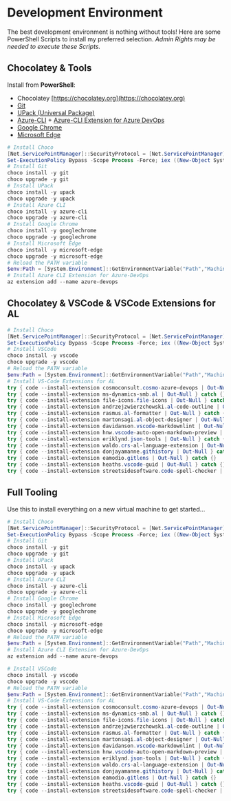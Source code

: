 # Development Environment

The best development environment is nothing without tools! Here are some PowerShell Scripts to install my preferred selection. *Admin Rights may be needed to execute these Scripts.*

## Chocolatey & Tools

Install from **PowerShell**:

* Chocolatey [https://chocolatey.org](https://chocolatey.org)
* [Git](https://chocolatey.org/packages/git)
* [UPack (Universal Package)](https://chocolatey.org/packages/upack)
* [Azure-CLI](https://chocolatey.org/packages/azure-cli) + [Azure-CLI Extension for Azure DevOps](https://marketplace.visualstudio.com/items?itemName=ms-vsts.cli)
* [Google Chrome](https://chocolatey.org/packages/GoogleChrome)
* [Microsoft Edge](https://chocolatey.org/packages/microsoft-edge)

```powershell
# Install Choco
[Net.ServicePointManager]::SecurityProtocol = [Net.ServicePointManager]::SecurityProtocol -bor [Net.SecurityProtocolType]::Tls12
Set-ExecutionPolicy Bypass -Scope Process -Force; iex ((New-Object System.Net.WebClient).DownloadString('https://chocolatey.org/install.ps1'))
# Install Git
choco install -y git
choco upgrade -y git
# Install UPack
choco install -y upack
choco upgrade -y upack
# Install Azure CLI
choco install -y azure-cli 
choco upgrade -y azure-cli
# Install Google Chrome
choco install -y googlechrome
choco upgrade -y googlechrome
# Install Microsoft Edge
choco install -y microsoft-edge
choco upgrade -y microsoft-edge
# Reload the PATH variable
$env:Path = [System.Environment]::GetEnvironmentVariable("Path","Machine")
# Install Azure CLI Extension for Azure-DevOps
az extension add --name azure-devops
```

## Chocolatey & VSCode & VSCode Extensions for AL

```powershell
# Install Choco
[Net.ServicePointManager]::SecurityProtocol = [Net.ServicePointManager]::SecurityProtocol -bor [Net.SecurityProtocolType]::Tls12
Set-ExecutionPolicy Bypass -Scope Process -Force; iex ((New-Object System.Net.WebClient).DownloadString('https://chocolatey.org/install.ps1'))
# Install VSCode
choco install -y vscode
choco upgrade -y vscode
# Reload the PATH variable
$env:Path = [System.Environment]::GetEnvironmentVariable("Path","Machine")
# Install VS-Code Extensions for AL
try { code --install-extension cosmoconsult.cosmo-azure-devops | Out-Null } catch {}
try { code --install-extension ms-dynamics-smb.al | Out-Null } catch {}
try { code --install-extension file-icons.file-icons | Out-Null } catch {}
try { code --install-extension andrzejzwierzchowski.al-code-outline | Out-Null } catch {}
try { code --install-extension rasmus.al-formatter | Out-Null } catch {}
try { code --install-extension martonsagi.al-object-designer | Out-Null } catch {}
try { code --install-extension davidanson.vscode-markdownlint | Out-Null } catch {}
try { code --install-extension hnw.vscode-auto-open-markdown-preview | Out-Null } catch {}
try { code --install-extension eriklynd.json-tools | Out-Null } catch {}
try { code --install-extension waldo.crs-al-language-extension | Out-Null } catch {}
try { code --install-extension donjayamanne.githistory | Out-Null } catch {}
try { code --install-extension eamodio.gitlens | Out-Null } catch {}
try { code --install-extension heaths.vscode-guid | Out-Null } catch {}
try { code --install-extension streetsidesoftware.code-spell-checker | Out-Null } catch {}  
```

## Full Tooling

Use this to install everything on a new virtual machine to get started...

```Powershell
# Install Choco
[Net.ServicePointManager]::SecurityProtocol = [Net.ServicePointManager]::SecurityProtocol -bor [Net.SecurityProtocolType]::Tls12
Set-ExecutionPolicy Bypass -Scope Process -Force; iex ((New-Object System.Net.WebClient).DownloadString('https://chocolatey.org/install.ps1'))
# Install Git
choco install -y git
choco upgrade -y git
# Install UPack
choco install -y upack
choco upgrade -y upack
# Install Azure CLI
choco install -y azure-cli 
choco upgrade -y azure-cli
# Install Google Chrome
choco install -y googlechrome
choco upgrade -y googlechrome
# Install Microsoft Edge
choco install -y microsoft-edge
choco upgrade -y microsoft-edge
# Reload the PATH variable
$env:Path = [System.Environment]::GetEnvironmentVariable("Path","Machine")
# Install Azure CLI Extension for Azure-DevOps
az extension add --name azure-devops

# Install VSCode
choco install -y vscode
choco upgrade -y vscode
# Reload the PATH variable
$env:Path = [System.Environment]::GetEnvironmentVariable("Path","Machine")
# Install VS-Code Extensions for AL
try { code --install-extension cosmoconsult.cosmo-azure-devops | Out-Null } catch {}
try { code --install-extension ms-dynamics-smb.al | Out-Null } catch {}
try { code --install-extension file-icons.file-icons | Out-Null } catch {}
try { code --install-extension andrzejzwierzchowski.al-code-outline | Out-Null } catch {}
try { code --install-extension rasmus.al-formatter | Out-Null } catch {}
try { code --install-extension martonsagi.al-object-designer | Out-Null } catch {}
try { code --install-extension davidanson.vscode-markdownlint | Out-Null } catch {}
try { code --install-extension hnw.vscode-auto-open-markdown-preview | Out-Null } catch {}
try { code --install-extension eriklynd.json-tools | Out-Null } catch {}
try { code --install-extension waldo.crs-al-language-extension | Out-Null } catch {}
try { code --install-extension donjayamanne.githistory | Out-Null } catch {}
try { code --install-extension eamodio.gitlens | Out-Null } catch {}
try { code --install-extension heaths.vscode-guid | Out-Null } catch {}
try { code --install-extension streetsidesoftware.code-spell-checker | Out-Null } catch {}
```
